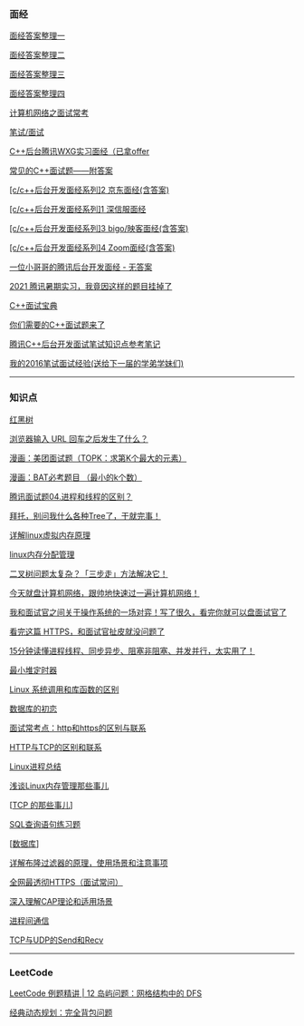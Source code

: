 ### 面经

[面经答案整理一](https://meik2333.com/posts/interview1/)

[面经答案整理二](https://meik2333.com/posts/interview2/)

[面经答案整理三](https://meik2333.com/posts/interview3/)

[面经答案整理四](https://meik2333.com/posts/interview4/)

[计算机网络之面试常考](https://www.nowcoder.com/discuss/1937?type=2&order=0&pos=14&page=2)

[笔试/面试](https://www.cnblogs.com/webary/tag/笔试%2F面试/)

[C++后台腾讯WXG实习面经（已拿offer](https://mp.weixin.qq.com/s?__biz=MzU2MTkwMTE4Nw==&mid=2247487932&idx=2&sn=ded87785e7135b9220b592f5a46ab0fa&chksm=fc70ea50cb076346d5d2e773b8633efcb21c60797701648dc34a7ca7ef11e3d6d9ac726d30ae&scene=0&xtrack=1&exportkey=AwpO52UZEKdtSMWLjKDyzjg%3D&pass_ticket=dTP4vQHP4GUGbmiafBk5ZMDwx7EUGJqQfsyKHD0ZVGrDGDNnH6%2Fu3VZP49jLlrk1#rd)

[常见的C++面试题——附答案](https://mp.weixin.qq.com/s?__biz=MzU3Njc5OTg4Mw==&mid=2247484846&idx=1&sn=7a8a09cd7d3140acf0ffd4c631b989a2&chksm=fd0f104aca78995c761a5280792519b3bb7e3f5c5c01e87e02e3286c5cbe960411827b2abb9c&scene=0&xtrack=1&exportkey=A16tmwpXISfT5%2FY00jD13QY%3D&pass_ticket=dTP4vQHP4GUGbmiafBk5ZMDwx7EUGJqQfsyKHD0ZVGrDGDNnH6%2Fu3VZP49jLlrk1#rd)

[[c/c++后台开发面经系列]2 京东面经(含答案)](https://mp.weixin.qq.com/s?__biz=MzI3NzcwNjY3NQ==&mid=2247483872&idx=1&sn=4d245efe694f0e5ba94962b2e036964a&chksm=eb63633cdc14ea2aaba00a2b2df16af03270dc3a89c532468af634a7002cef6c58d680136fa6&scene=0&xtrack=1&exportkey=A%2F%2FTVSrrOIxSNlEQSOpieZo%3D&pass_ticket=dTP4vQHP4GUGbmiafBk5ZMDwx7EUGJqQfsyKHD0ZVGrDGDNnH6%2Fu3VZP49jLlrk1#rd)

[[c/c++后台开发面经系列]1 深信服面经](https://mp.weixin.qq.com/s?__biz=MzI3NzcwNjY3NQ==&mid=2247483865&idx=1&sn=972e503e479a0d5f6c03eaf448df58fb&chksm=eb636305dc14ea13a39862f7a3b3a4f7978f99c524cbc51734757b7f0abb567d830cfb1c9b47&mpshare=1&scene=24&srcid=&sharer_sharetime=1582703245730&sharer_shareid=ad083dfbb456b99720581c2315ccd358&exportkey=A9mx%2FfqiFyv5xG3%2BPcds1ic%3D&pass_ticket=dTP4vQHP4GUGbmiafBk5ZMDwx7EUGJqQfsyKHD0ZVGrDGDNnH6%2Fu3VZP49jLlrk1#rd)

[[c/c++后台开发面经系列]3 bigo/映客面经(含答案)](https://mp.weixin.qq.com/s?__biz=MzI3NzcwNjY3NQ==&mid=2247483877&idx=1&sn=804195185b646bc311899c52bd5555fa&chksm=eb636339dc14ea2fa6f049ad1845b7edd510213e2d71c16d7bee7e6d6a3778ba2c9bf0a74682&scene=0&xtrack=1&exportkey=A6TiDl%2B4ZzcJb%2FxZFKSMNcU%3D&pass_ticket=dTP4vQHP4GUGbmiafBk5ZMDwx7EUGJqQfsyKHD0ZVGrDGDNnH6%2Fu3VZP49jLlrk1#rd)

[[c/c++后台开发面经系列]4 Zoom面经(含答案)](https://mp.weixin.qq.com/s?__biz=MzI3NzcwNjY3NQ==&mid=2247483910&idx=1&sn=3f3228c1faaecd193b62d74ac3ca1dae&chksm=eb6360dadc14e9cc3f9036026c5d1fde21b377611fed6933050ce023bcf38c609462861b5ce7&scene=0&xtrack=1&exportkey=A3x9YvG0AEl%2FOPD5PDku5hE%3D&pass_ticket=dTP4vQHP4GUGbmiafBk5ZMDwx7EUGJqQfsyKHD0ZVGrDGDNnH6%2Fu3VZP49jLlrk1#rd)

[一位小哥哥的腾讯后台开发面经 - 无答案](https://mp.weixin.qq.com/s?__biz=Mzg4MTA5MDE3OQ==&mid=2247483752&idx=1&sn=7213ef6c0e9a86df120d562aed855e09&chksm=cf6a0a84f81d8392d719b57f442f3ef849142083314171c8983d401ef82a5b196ad7798bc3d2&scene=0&xtrack=1&exportkey=A2g5CYp5BhdPdn4KMYI9EhU%3D&pass_ticket=dTP4vQHP4GUGbmiafBk5ZMDwx7EUGJqQfsyKHD0ZVGrDGDNnH6%2Fu3VZP49jLlrk1#rd)

[2021 腾讯暑期实习，我竟因这样的题目挂掉了](https://mp.weixin.qq.com/s?__biz=MzA5MzY4NTQwMA==&mid=2651016941&idx=4&sn=5b420834883ea297767e1cdb123a39e2&chksm=8badfd1abcda740c54ce081f8e577dca2fcc62bc3d63841958767a82b45bef2dbe28850302b6&scene=0&xtrack=1&exportkey=A8HulOqxzDItt7yVF%2FjxNmE%3D&pass_ticket=dTP4vQHP4GUGbmiafBk5ZMDwx7EUGJqQfsyKHD0ZVGrDGDNnH6%2Fu3VZP49jLlrk1#rd)

[C++面试宝典](https://www.nowcoder.com/tutorial/93/8ba2828006dd42879f3a9029eabde9f1)

[你们需要的C++面试题来了](https://mp.weixin.qq.com/s?__biz=MzIwODI3NDk4Mg==&mid=2247485013&idx=2&sn=b70948b45ae104a4feb1f6905412bc84&chksm=9704d51ca0735c0a48b4f3f191df6d6aa84232b406a5a35f1543b7c8ef6df4a8630b2d30583a&scene=0&xtrack=1&exportkey=A3gpgx0Xe2gAGxbfIw1lsLw%3D&pass_ticket=kghR2tZybuDSjhJ1DdKw9NBpn26hHHLSL9y9bABXnDHI2hiILChfPaQf%2BjzyxPLx#rd)

[腾讯C++后台开发面试笔试知识点参考笔记](https://mp.weixin.qq.com/s?__biz=MzA3MTU1MzMzNQ==&mid=2247485008&idx=1&sn=2096030cab1403fe4dcfe44278f770f1&chksm=9f2a9e08a85d171e8d1a6d37b8f5121d885ad415ca26c7b4a0df81c593e815776482cd01f964&scene=0&xtrack=1&exportkey=A37Q8hqDbNHctFNz26WZq48%3D&pass_ticket=YEO6O2qMY479vaEeH%2F1jtKRHGizQVnmYjkbhHP74kD%2FNPsG4S1qid5Z9wEaSzGqb#rd)

[我的2016笔试面试经验(送给下一届的学弟学妹们) ](https://www.nowcoder.com/discuss/18460)

---

### 知识点

[红黑树](https://www.jianshu.com/p/e136ec79235c)

[浏览器输入 URL 回车之后发生了什么？](https://mp.weixin.qq.com/s?__biz=MzIwNTc4NTEwOQ==&mid=2247487993&idx=2&sn=4d0e85664acf3f9b8e52ca657d4624c4&chksm=972ac083a05d49953c252befc538267d4c9e0250d28eb1a1408c6618717b4a990da9c15fb328&scene=0&xtrack=1&exportkey=A9B0A77uTco6vfW0%2FB94qvc%3D&pass_ticket=Q6IAjSjKVqZKcjHGt21AZGcwOAi3MHzOXrR78xxoMxdxrp64M%2FKX48msfsKs5Wck#rd)

[漫画：美团面试题（TOPK：求第K个最大的元素）](https://mp.weixin.qq.com/s?__biz=Mzg2NzA4MTkxNQ==&mid=2247487187&idx=2&sn=00e34b16b1dbaf97ece7c6d9e796a933&chksm=ce404507f937cc11fd77e1164abc8c97b753e1bd6d572fd781c172369adc85f534bb4560f67d&scene=0&xtrack=1&exportkey=A7bjM43mqBeyS42%2BcogAAgU%3D&pass_ticket=Q6IAjSjKVqZKcjHGt21AZGcwOAi3MHzOXrR78xxoMxdxrp64M%2FKX48msfsKs5Wck#rd)

[漫画：BAT必考题目 （最小的k个数）](https://mp.weixin.qq.com/s?__biz=MzI2NjI5MzU2Nw==&mid=2247484287&idx=1&sn=c7207c765c363e0f1e97c5fb58b1bfd5&chksm=ea911b2fdde69239971cf26b206e7d52c79b4be73792f42107b12737b3490c4d788402327547&scene=21#wechat_redirect)

[腾讯面试题04.进程和线程的区别？](https://blog.csdn.net/mxsgoden/article/details/8821936)

[拜托，别问我什么各种Tree了，干就完事！](https://mp.weixin.qq.com/s?__biz=MzI3NzcwNjY3NQ==&mid=2247483940&idx=1&sn=0c9b346ad35e0cd6b9c58b82a73bd5f9&chksm=eb6360f8dc14e9ee146bef73a0ffd6469b2b4599510d16a1038022b9e05aec526e02ec1ae4ab&scene=0&xtrack=1&exportkey=A9cinI1wvSa8f8lTlgf8Qk8%3D&pass_ticket=YEO6O2qMY479vaEeH%2F1jtKRHGizQVnmYjkbhHP74kD%2FNPsG4S1qid5Z9wEaSzGqb#rd)

[详解linux虚拟内存原理](https://mp.weixin.qq.com/s?__biz=MzU4NDM4MjA1Mg==&mid=2247484296&idx=1&sn=5e44aee6d9df11fe4420d48dea8e24d6&chksm=fd9be083caec69952cabedaf50ab07d3b72279188ad3c12df0c9f52350da7988dc401127dc6c&scene=0&xtrack=1&exportkey=A5v3Jy7jiUsFxmo%2BHJcw%2FXg%3D&pass_ticket=YEO6O2qMY479vaEeH%2F1jtKRHGizQVnmYjkbhHP74kD%2FNPsG4S1qid5Z9wEaSzGqb#rd)

[linux内存分配管理](https://mp.weixin.qq.com/s?__biz=MzU4NDM4MjA1Mg==&mid=2247484310&idx=1&sn=16d0d531877f4be9a44aca1ad832bec8&chksm=fd9be09dcaec698bb0d8e42cb8ccc7da71db34c1b6806544debb1e8835a9c284834a18297ce5&scene=0&xtrack=1&exportkey=A5HHjutf4PdQhWzBXQKW41s%3D&pass_ticket=YEO6O2qMY479vaEeH%2F1jtKRHGizQVnmYjkbhHP74kD%2FNPsG4S1qid5Z9wEaSzGqb#rd)

[二叉树问题太复杂？「三步走」方法解决它！](https://mp.weixin.qq.com/s?__biz=MzA5ODk3ODA4OQ==&mid=2648167191&idx=1&sn=6d8ce02aaf7376f94eee022ac2324568&chksm=88aa2351bfddaa470552469d23d6cb2da4191a242cee66a36b143a2722021ac3566abb60ac09&scene=0&xtrack=1&exportkey=A9s4RMf2ZuzgrMPyL2jQB7E%3D&pass_ticket=YEO6O2qMY479vaEeH%2F1jtKRHGizQVnmYjkbhHP74kD%2FNPsG4S1qid5Z9wEaSzGqb#rd)

[今天就盘计算机网络，跟帅地快速过一遍计算机网络！](https://mp.weixin.qq.com/s?__biz=Mzg2NzA4MTkxNQ==&mid=2247487231&idx=1&sn=2514355ae23974cc14dc18f13ff311c6&chksm=ce40452bf937cc3d1cb8af348376d7457ef61d03ca6e625c0adb9dfc3537a745b11641d0d91e&scene=0&xtrack=1&exportkey=A1I%2F21V6fztjYVdDSOIGLn0%3D&pass_ticket=YEO6O2qMY479vaEeH%2F1jtKRHGizQVnmYjkbhHP74kD%2FNPsG4S1qid5Z9wEaSzGqb#rd)

[我和面试官之间关于操作系统的一场对弈！写了很久，看完你就可以盘面试官了](https://mp.weixin.qq.com/s?__biz=Mzg2NzA4MTkxNQ==&mid=2247487214&idx=1&sn=38cbbd83ca62ecdcf6d476735d5f613d&chksm=ce40453af937cc2c842520ccb16f8a4309f6976c4bc5452cdccc24d8cd741bbeb37e854046f0&scene=0&xtrack=1&exportkey=A1a%2FU5g649%2FZL1DiHeBvWCQ%3D&pass_ticket=YEO6O2qMY479vaEeH%2F1jtKRHGizQVnmYjkbhHP74kD%2FNPsG4S1qid5Z9wEaSzGqb#rd)

[看完这篇 HTTPS，和面试官扯皮就没问题了](https://mp.weixin.qq.com/s?__biz=MzUyNjQxNjYyMg==&mid=2247487830&idx=2&sn=11257effafffe416cd13a035ad6f2fcf&chksm=fa0e7ed7cd79f7c1d8cdbddd53ab83faa39f2d05b16d2f7a120b065ce8862ca44f18392328db&scene=0&xtrack=1&exportkey=AyvwXSQRpFjsqTdY8dLbKho%3D&pass_ticket=YEO6O2qMY479vaEeH%2F1jtKRHGizQVnmYjkbhHP74kD%2FNPsG4S1qid5Z9wEaSzGqb#rd)

[15分钟读懂进程线程、同步异步、阻塞非阻塞、并发并行，太实用了！](https://mp.weixin.qq.com/s?__biz=MzI2OTQxMTM4OQ==&mid=2247491984&idx=2&sn=641c384c3d9e4f30e7e6f7627684aee3&chksm=eae214c2dd959dd40b8f45a1be2ca930cc5d0a7d1d7959ef40c362fda97851933082f3ab1ad9&scene=0&xtrack=1&exportkey=A%2FyV%2BKohNaveXFhIf27sml4%3D&pass_ticket=YEO6O2qMY479vaEeH%2F1jtKRHGizQVnmYjkbhHP74kD%2FNPsG4S1qid5Z9wEaSzGqb#rd)

[最小堆定时器](https://mp.weixin.qq.com/s?__biz=MzU4NDM4MjA1Mg==&mid=2247484288&idx=1&sn=f24f887db875acb138d29d0cd4701bb0&chksm=fd9be08bcaec699da0aa570fe610ee2c1e62638ea0a2a3859cdfb3fdd0cf293cdc63bace2a27&scene=0&xtrack=1&exportkey=Axb6szzXA0q9jC2C%2B2iEVM8%3D&pass_ticket=YEO6O2qMY479vaEeH%2F1jtKRHGizQVnmYjkbhHP74kD%2FNPsG4S1qid5Z9wEaSzGqb#rd)

[Linux 系统调用和库函数的区别](https://mp.weixin.qq.com/s?__biz=MzIwODI3NDk4Mg==&mid=2247484795&idx=2&sn=9a59f4883ff9448c7a43ed3532b6c008&chksm=9704d632a0735f244fc3f5228d3c84ceaa49d9ebffd8c561c4b681614e64c3b3c3ca72d12995&scene=0&xtrack=1&exportkey=AxguwZ7LZ%2F9QJWotr2aadoE%3D&pass_ticket=YEO6O2qMY479vaEeH%2F1jtKRHGizQVnmYjkbhHP74kD%2FNPsG4S1qid5Z9wEaSzGqb#rd)

[数据库的初恋](https://mp.weixin.qq.com/s?__biz=MzI3NzcwNjY3NQ==&mid=2247483920&idx=1&sn=24a8c66417bf27c8d6d479617bd594b3&chksm=eb6360ccdc14e9da78931d42ba6448aa9630199183e6d4062522889d9c5074bd70090a8886f1&scene=0&xtrack=1&exportkey=AwNe6e%2B6X%2FPXeguoRDkUED4%3D&pass_ticket=YEO6O2qMY479vaEeH%2F1jtKRHGizQVnmYjkbhHP74kD%2FNPsG4S1qid5Z9wEaSzGqb#rd)

[面试常考点：http和https的区别与联系](https://blog.csdn.net/xionghuixionghui/article/details/68569282)

[HTTP与TCP的区别和联系](https://blog.csdn.net/u013485792/article/details/52100533)

[Linux进程总结](https://mp.weixin.qq.com/s?__biz=MzI4MDEwNzAzNg==&mid=2649446675&idx=1&sn=540075dd25c7874a5f06957b989cbddc&chksm=f3a27860c4d5f1760f5bbe88bfb59513cb648a2a9bbfb6a29fffa17a3da2d514574bbbea2ba7&scene=0&xtrack=1&exportkey=A%2FuT%2B9QeC2gSgDAjlYYzBDs%3D&pass_ticket=QDl6Sz47X44kCfE%2FMsekc0cHQRQX2zN3l1PTg8Rt2sy6e2lickrTcMTN%2Bi21XScq#rd)

[浅谈Linux内存管理那些事儿](https://mp.weixin.qq.com/s?__biz=MzI2MTcxNjg5OA==&mid=2247484009&idx=1&sn=08cd17746acda15da3f521eae3c0bc45&chksm=ea576ca4dd20e5b22e7d46989da5c4c07b78f8e6186efd03f462b6cd938f4fdeccdf14005ce9&scene=0&xtrack=1&exportkey=AxaFVMXQU9Fy9YbBqhi5Yt0%3D&pass_ticket=QDl6Sz47X44kCfE%2FMsekc0cHQRQX2zN3l1PTg8Rt2sy6e2lickrTcMTN%2Bi21XScq#rd)

[[TCP 的那些事儿](https://www.cnblogs.com/sunsky303/p/10643263.html)]

[SQL查询语句练习题](https://zhuanlan.zhihu.com/p/55372544)

[[数据库](https://www.cnblogs.com/HHHzhihao/p/12609845.html)]

[详解布隆过滤器的原理，使用场景和注意事项](https://zhuanlan.zhihu.com/p/43263751)

[全网最透彻HTTPS（面试常问）](https://mp.weixin.qq.com/s?__biz=MzAwNDA2OTM1Ng==&mid=2453141883&idx=2&sn=3b93d3bed05ec0094a0cae77bf1cc82c&chksm=8cf2dbf8bb8552ee286c4799b30d3847a641760142e50234b12bd042f9d238b3291c161b5996&scene=0&xtrack=1&exportkey=AxsVX61UrEai8MMLL1KCneM%3D&pass_ticket=bkectU6wcfZcFKygAq6y4ReQosvMHt3K8G1aeEFKElgCtRMM0R8I2zae2dJBNUDd#rd)

[深入理解CAP理论和适用场景](https://mp.weixin.qq.com/s?__biz=MzI3ODg2OTY1OQ==&mid=2247486544&idx=2&sn=19bb73ec60a0cb0854142d93858b9376&chksm=eb512fa4dc26a6b2cc79f6863f14a127d11592cb9cd7f9ab847ef5a038eac59fe65c042ce240&scene=0&xtrack=1&exportkey=AwpeAbJ%2F7yB9l6is%2F7UtVpo%3D&pass_ticket=bkectU6wcfZcFKygAq6y4ReQosvMHt3K8G1aeEFKElgCtRMM0R8I2zae2dJBNUDd#rd)

[进程间通信](https://mp.weixin.qq.com/s/qtH16MhPli-e7Cp53zHTEg)

[TCP与UDP的Send和Recv](https://blog.csdn.net/tanqiuwei/article/details/15497745)

---

### LeetCode

[LeetCode 例题精讲 | 12 岛屿问题：网格结构中的 DFS](https://mp.weixin.qq.com/s?__biz=MzA5ODk3ODA4OQ==&mid=2648167208&idx=1&sn=d8118c7c0e0f57ea2bdd8aa4d6ac7ab7&chksm=88aa236ebfddaa78a6183cf6dcf88f82c5ff5efb7f5c55d6844d9104b307862869eb9032bd1f&scene=0&xtrack=1&exportkey=A4c9MaejeYrCco4FmGEPPsc%3D&pass_ticket=diGeb3cAaGn%2FticqnwUFCqXTUjzbYgGkUqF7EtM7PzKkPLbkgfrd%2FUb9iwC4edIY#rd)

[经典动态规划：完全背包问题](https://mp.weixin.qq.com/s?__biz=MzAxODQxMDM0Mw==&mid=2247485124&idx=1&sn=52068c8000b90a7a972dbd04658d79b7&chksm=9bd7f8ccaca071da66d3c9e567ab49b27c711db154c2f297f55fcd7c3c1156afa37b0ad60555&scene=0&xtrack=1&exportkey=AxJGZaR6Zn0%2BTdF3TOdT4xU%3D&pass_ticket=diGeb3cAaGn%2FticqnwUFCqXTUjzbYgGkUqF7EtM7PzKkPLbkgfrd%2FUb9iwC4edIY#rd)

